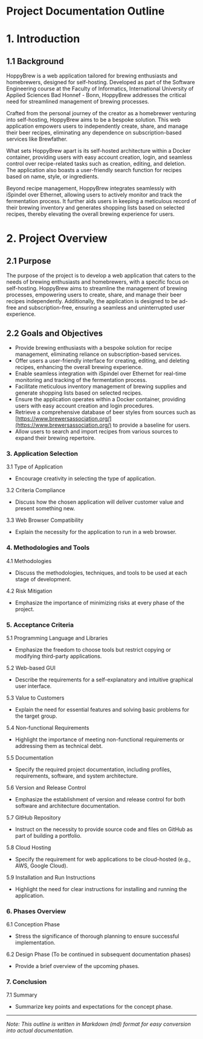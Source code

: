 # Project Documentation Outline

# 1. Introduction

## 1.1 Background

HoppyBrew is a web application tailored for brewing enthusiasts and homebrewers, designed for self-hosting. Developed as part of the Software Engineering course at the Faculty of Informatics, International University of Applied Sciences Bad Honnef - Bonn, HoppyBrew addresses the critical need for streamlined management of brewing processes.

Crafted from the personal journey of the creator as a homebrewer venturing into self-hosting, HoppyBrew aims to be a bespoke solution. This web application empowers users to independently create, share, and manage their beer recipes, eliminating any dependence on subscription-based services like Brewfather.

What sets HoppyBrew apart is its self-hosted architecture within a Docker container, providing users with easy account creation, login, and seamless control over recipe-related tasks such as creation, editing, and deletion. The application also boasts a user-friendly search function for recipes based on name, style, or ingredients.

Beyond recipe management, HoppyBrew integrates seamlessly with iSpindel over Ethernet, allowing users to actively monitor and track the fermentation process. It further aids users in keeping a meticulous record of their brewing inventory and generates shopping lists based on selected recipes, thereby elevating the overall brewing experience for users.

# 2. Project Overview

## 2.1 Purpose

The purpose of the project is to develop a web application that caters to the needs of brewing enthusiasts and homebrewers, with a specific focus on self-hosting. HoppyBrew aims to streamline the management of brewing processes, empowering users to create, share, and manage their beer recipes independently. Additionally, the application is designed to be ad-free and subscription-free, ensuring a seamless and uninterrupted user experience.

## 2.2 Goals and Objectives

- Provide brewing enthusiasts with a bespoke solution for recipe management, eliminating reliance on subscription-based services.
- Offer users a user-friendly interface for creating, editing, and deleting recipes, enhancing the overall brewing experience.
- Enable seamless integration with iSpindel over Ethernet for real-time monitoring and tracking of the fermentation process.
- Facilitate meticulous inventory management of brewing supplies and generate shopping lists based on selected recipes.
- Ensure the application operates within a Docker container, providing users with easy account creation and login procedures.
- Retrieve a comprehensive database of beer styles from sources such as [https://www.brewersassociation.org/](https://www.brewersassociation.org/) to provide a baseline for users.
- Allow users to search and import recipes from various sources to expand their brewing repertoire.

### 3. Application Selection

   3.1 Type of Application

   - Encourage creativity in selecting the type of application.

   3.2 Criteria Compliance

   - Discuss how the chosen application will deliver customer value and present something new.

   3.3 Web Browser Compatibility

   - Explain the necessity for the application to run in a web browser.

### 4. Methodologies and Tools
   4.1 Methodologies

   - Discuss the methodologies, techniques, and tools to be used at each stage of development.

   4.2 Risk Mitigation

   - Emphasize the importance of minimizing risks at every phase of the project.

### 5. Acceptance Criteria

   5.1 Programming Language and Libraries

   - Emphasize the freedom to choose tools but restrict copying or modifying third-party applications.

   5.2 Web-based GUI

   - Describe the requirements for a self-explanatory and intuitive graphical user interface.

   5.3 Value to Customers

   - Explain the need for essential features and solving basic problems for the target group.

   5.4 Non-functional Requirements

   - Highlight the importance of meeting non-functional requirements or addressing them as technical debt.

   5.5 Documentation

   - Specify the required project documentation, including profiles, requirements, software, and system architecture.

   5.6 Version and Release Control

   - Emphasize the establishment of version and release control for both software and architecture documentation.

   5.7 GitHub Repository

   - Instruct on the necessity to provide source code and files on GitHub as part of building a portfolio.

   5.8 Cloud Hosting

   - Specify the requirement for web applications to be cloud-hosted (e.g., AWS, Google Cloud).

   5.9 Installation and Run Instructions

   - Highlight the need for clear instructions for installing and running the application.

### 6. Phases Overview

   6.1 Conception Phase

   - Stress the significance of thorough planning to ensure successful implementation.

   6.2 Design Phase (To be continued in subsequent documentation phases)

   - Provide a brief overview of the upcoming phases.

### 7. Conclusion

   7.1 Summary

   - Summarize key points and expectations for the concept phase.

---

*Note: This outline is written in Markdown (md) format for easy conversion into actual documentation.*
